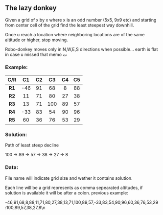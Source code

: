 ## The lazy donkey

Given a grid of x by x where x is an odd number (5x5, 9x9 etc)
and starting from center cell of the grid find the least steepest way downhill.

Once u reach a location where neighboring locations are of the same altitude or higher, stop moving.

Robo-donkey moves only in N,W,E,S directions when possible... earth is flat in case u missed that memo ت

### Example:
|C/R| __C1__ | __C2__ | __C3__| __C4__ | __C5__ |
|:--:|:----: |:----:|:----:|:----:|:----:|
|__R1__|-46 | 91 | 68 | 8 | 88  |
|__R2__| 11 | 71 | 80 | 27 | 38  |
|__R3__|13 | 71 | 100 | 89 | 57  |
|__R4__| -33 | 83 | 54 | 90 | 96 |
|__R5__| 60 | 36 | 76 | 53 | 29|

### Solution:
Path of least steep decline

100 -> 89 -> 57 -> 38 -> 27 ->  8

### Data:
File name will indicate grid size and wether it contains solution.


Each line will be a grid represents as comma sepearated altitudes, if solution is available it will be after a colon.
previous example:


-46,91,68,8,88,11,71,80,27,38,13,71,100,89,57,-33,83,54,90,96,60,36,76,53,29:100,89,57,38,27,8\n

